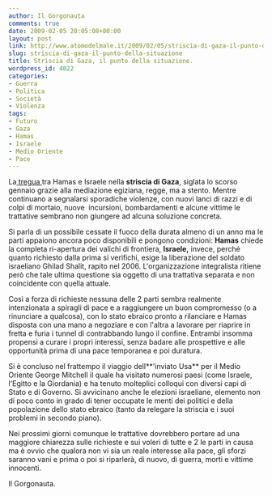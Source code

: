 ```yaml
---
author: Il Gorgonauta
comments: true
date: 2009-02-05 20:05:08+00:00
layout: post
link: http://www.atomodelmale.it/2009/02/05/striscia-di-gaza-il-punto-della-situazione/
slug: striscia-di-gaza-il-punto-della-situazione
title: Striscia di Gaza, il punto della situazione.
wordpress_id: 4022
categories:
- Guerra
- Politica
- Società
- Violenza
tags:
- Futuro
- Gaza
- Hamas
- Israele
- Medio Oriente
- Pace
---
```


La[ tregua ](http://www.atomodelmale.it/2009/01/14/striscia-di-gaza-lodissea-continua-ma-hamas-accetta-la-tregua/)tra Hamas e Israele nella **striscia di Gaza**, siglata lo scorso gennaio grazie alla mediazione egiziana, regge, ma a stento. Mentre continuano a segnalarsi sporadiche violenze, con nuovi lanci di razzi e di colpi di mortaio, nuove  incursioni, bombardamenti e alcune vittime le trattative sembrano non giungere ad alcuna soluzione concreta.

Si parla di un possibile cessate il fuoco della durata almeno di un anno ma le parti appaiono ancora poco disponibili e pongono condizioni: **Hamas** chiede la completa ri-apertura dei valichi di frontiera, **Israele,** invece, perché quanto richiesto dalla prima si verifichi, esige la liberazione del soldato israeliano Ghilad Shalit, rapito nel 2006. L'organizzazione integralista ritiene però che tale ultima questione sia oggetto di una trattativa separata e non coincidente con quella attuale.

Così a forza di richieste nessuna delle 2 parti sembra realmente intenzionata a spiragli di pace e a raggiungere un buon compromesso (o a rinunciare a qualcosa), con lo stato ebraico pronto a rilanciare e Hamas disposta con una mano a negoziare e con l'altra a lavorare per riaprire in fretta e furia i tunnel di contrabbando lungo il confine. Entrambi insomma propensi a curare i propri interessi, senza badare alle prospettive e alle opportunità prima di una pace temporanea e poi duratura.

<!-- more -->


Si è concluso nel frattempo il viaggio dell**'inviato Usa** per il Medio Oriente George Mitchell il quale ha visitato numerosi paesi (come Israele, l'Egitto e la Giordania) e ha tenuto molteplici colloqui con diversi capi di Stato e di Governo. Si avvicinano anche le elezioni israeliane, elemento non di poco conto in grado di tener occupate le menti dei politici e della popolazione dello stato ebraico (tanto da relegare la striscia e i suoi problemi in secondo piano).

Nei prossimi giorni comunque le trattative dovrebbero portare ad una maggiore chiarezza sulle richieste e sui voleri di tutte e 2 le parti in causa ma è ovvio che qualora non vi sia un reale interesse alla pace, gli sforzi saranno vani e prima o poi si riparlerà, di nuovo, di guerra, morti e vittime innocenti.

Il Gorgonauta.
